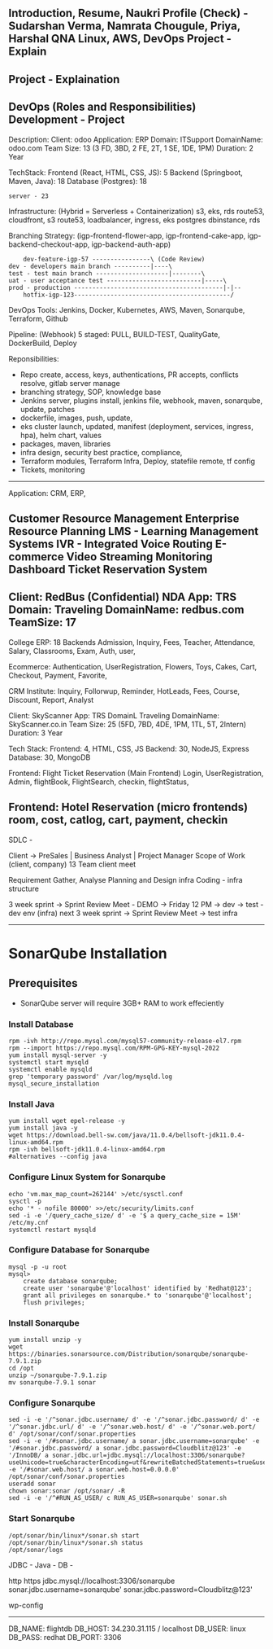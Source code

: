 Introduction, Resume, Naukri Profile (Check) - Sudarshan Verma, Namrata Chougule, Priya, Harshal
QNA Linux, AWS, DevOps
Project - Explain
-----------------

Project - Explaination
--------------------
DevOps (Roles and Responsibilities)
Development - Project
--------------------

Description:
        Client: odoo
        Application: ERP
        Domain: ITSupport
        DomainName: odoo.com
        Team Size: 13 (3 FD, 3BD, 2 FE, 2T, 1 SE, 1DE, 1PM) 
        Duration: 2 Year

TechStack:
    Frontend (React, HTML, CSS, JS): 5
    Backend (Springboot, Maven, Java): 18
    Database (Postgres): 18

    server - 23 

Infrastructure: (Hybrid = Serverless + Containerization)
    s3, eks, rds
    route53, cloudfront, s3
    route53, loadbalancer, ingress, eks
    postgres dbinstance, rds
    
Branching Strategy: (igp-frontend-flower-app, igp-frontend-cake-app, igp-backend-checkout-app, igp-backend-auth-app)
    
        dev-feature-igp-57 ----------------\ (Code Review)
    dev - developers main branch ----------|----\
    test - test main branch --------------------|--------\
    uat - user acceptance test --------------------------|-----\ 
    prod - production -----------------------------------------|-|--
        hotfix-igp-123-------------------------------------------/

DevOps Tools:
    Jenkins, Docker, Kubernetes, AWS, Maven, Sonarqube, Terraform, Github

Pipeline:
   (Webhook) 5 staged: PULL, BUILD-TEST, QualityGate, DockerBuild, Deploy

Reponsibilities:
 - Repo create, access, keys, authentications, PR accepts, conflicts resolve, gitlab server manage
 - branching strategy, SOP, knowledge base
 - Jenkins server, plugins install, jenkins file, webhook, maven, sonarqube, update, patches
 - dockerfile, images, push, update, 
 - eks cluster launch, updated, manifest (deployment, services, ingress, hpa), helm chart, values
 - packages, maven, libraries
 - infra design, security best practice, compliance, 
 - Terraform modules, Terraform Infra, Deploy, statefile remote, tf config
 - Tickets, monitoring
-------------------

Application: CRM, ERP, 

Customer Resource Management
Enterprise Resource Planning
LMS - Learning Management Systems
IVR - Integrated Voice Routing
E-commerce
Video Streaming
Monitoring Dashboard
Ticket Reservation System
-----------

Client: RedBus (Confidential) NDA
App: TRS
Domain: Traveling
DomainName: redbus.com
TeamSize: 17 
--------------

College ERP:
18 Backends
Admission, Inquiry, Fees, Teacher, Attendance, Salary, Classrooms, Exam, Auth, user, 

Ecommerce:
Authentication, UserRegistration, Flowers, Toys, Cakes, Cart, Checkout, Payment, Favorite, 

CRM Institute:
Inquiry, Follorwup, Reminder, HotLeads, Fees, Course, Discount, Report, Analyst


Client: SkyScanner
App: TRS
DomainL Traveling
DomainName: SkyScanner.co.in
Team Size: 25 (5FD, 7BD, 4DE, 1PM, 1TL, 5T, 2Intern)
Duration: 3 Year

Tech Stack:
 Frontend: 4, HTML, CSS, JS
 Backend: 30, NodeJS, Express
 Database: 30, MongoDB

Frontend: Flight Ticket Reservation (Main Frontend)
Login, UserRegistration, Admin, flightBook, FlightSearch, checkin, flightStatus, 

Frontend: Hotel Reservation (micro frontends)
room, cost, catlog, cart, payment, checkin
---------

SDLC - 

Client -> PreSales | Business Analyst | Project Manager
Scope of Work (client, company)
13 Team 
client meet

Requirement Gather, Analyse
Planning and Design  infra
Coding - infra structure

3 week sprint -> Sprint Review Meet - DEMO -> Friday 12 PM -> dev -> test - dev env (infra)
next 3 week sprint -> Sprint Review Meet -> test infra


-------------
# SonarQube Installation

## Prerequisites
- SonarQube server will require 3GB+ RAM to work effeciently

### Install Database
```shell
rpm -ivh http://repo.mysql.com/mysql57-community-release-el7.rpm
rpm --import https://repo.mysql.com/RPM-GPG-KEY-mysql-2022
yum install mysql-server -y
systemctl start mysqld
systemctl enable mysqld
grep 'temporary password' /var/log/mysqld.log
mysql_secure_installation
```

### Install Java
```shell
yum install wget epel-release -y
yum install java -y
wget https://download.bell-sw.com/java/11.0.4/bellsoft-jdk11.0.4-linux-amd64.rpm
rpm -ivh bellsoft-jdk11.0.4-linux-amd64.rpm
#alternatives --config java
```

### Configure Linux System for Sonarqube
```shell
echo 'vm.max_map_count=262144' >/etc/sysctl.conf
sysctl -p
echo '* - nofile 80000' >>/etc/security/limits.conf
sed -i -e '/query_cache_size/ d' -e '$ a query_cache_size = 15M' /etc/my.cnf
systemctl restart mysqld
```
### Configure Database for Sonarqube
```shell
mysql -p -u root
mysql>
    create database sonarqube;
    create user 'sonarqube'@'localhost' identified by 'Redhat@123';
    grant all privileges on sonarqube.* to 'sonarqube'@'localhost';
    flush privileges;
```
### Install Sonarqube
```shell
yum install unzip -y
wget https://binaries.sonarsource.com/Distribution/sonarqube/sonarqube-7.9.1.zip
cd /opt
unzip ~/sonarqube-7.9.1.zip
mv sonarqube-7.9.1 sonar
```
### Configure Sonarqube
```shell
sed -i -e '/^sonar.jdbc.username/ d' -e '/^sonar.jdbc.password/ d' -e '/^sonar.jdbc.url/ d' -e '/^sonar.web.host/ d' -e '/^sonar.web.port/ d' /opt/sonar/conf/sonar.properties
sed -i -e '/#sonar.jdbc.username/ a sonar.jdbc.username=sonarqube' -e '/#sonar.jdbc.password/ a sonar.jdbc.password=Cloudblitz@123' -e '/InnoDB/ a sonar.jdbc.url=jdbc.mysql://localhost:3306/sonarqube?useUnicode=true&characterEncoding=utf&rewriteBatchedStatements=true&useConfigs=maxPerformance' -e '/#sonar.web.host/ a sonar.web.host=0.0.0.0' /opt/sonar/conf/sonar.properties
useradd sonar
chown sonar:sonar /opt/sonar/ -R
sed -i -e '/^#RUN_AS_USER/ c RUN_AS_USER=sonarqube' sonar.sh
```
### Start Sonarqube
```shell
/opt/sonar/bin/linux*/sonar.sh start
/opt/sonar/bin/linux*/sonar.sh status
/opt/sonar/logs
```

JDBC - Java - DB - 

http
https
jdbc.mysql://localhost:3306/sonarqube
sonar.jdbc.username=sonarqube'
sonar.jdbc.password=Cloudblitz@123'

wp-config

------------
DB_NAME: flightdb
DB_HOST: 34.230.31.115 / localhost
DB_USER: linux
DB_PASS: redhat
DB_PORT: 3306